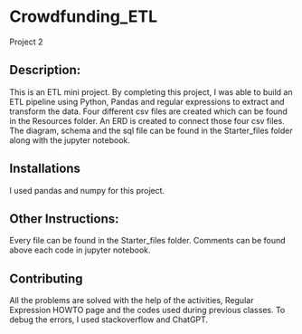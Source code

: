 # Crowdfunding_ETL
Project 2

## Description:
This is an ETL mini project. By completing this project, I was able to build an ETL pipeline using Python, Pandas and regular expressions to extract and transform the data. Four different csv files are created which can be found in the Resources folder. An ERD is created to connect those four csv files. The diagram, schema and the sql file can be found in the Starter_files folder along with the jupyter notebook. 
 ## Installations
 I used pandas and numpy for this project.
 ## Other Instructions:
 Every file can be found in the Starter_files folder.  Comments can be found above each code in jupyter notebook.

 ## Contributing
All the problems are solved with the help of the activities, Regular Expression HOWTO page and the codes used during previous classes. To debug the errors, I used stackoverflow and ChatGPT.
  

